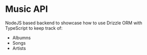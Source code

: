 # Music API

NodeJS based backend to showcase how to use Drizzle ORM with TypeScript to keep track of:

- Albumns
- Songs
- Artists
